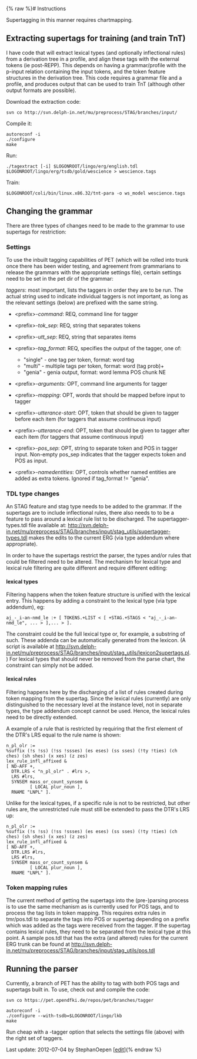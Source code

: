 {% raw %}# Instructions

Supertagging in this manner requires chartmapping.

## Extracting supertags for training (and train TnT)

I have code that will extract lexical types (and optionally inflectional
rules) from a derivation tree in a profile, and align these tags with
the external tokens (ie post-REPP). This depends on having a
grammar/profile with the p-input relation containing the input tokens,
and the token feature structures in the derivation tree. This code
requires a grammar file and a profile, and produces output that can be
used to train TnT (although other output formats are possible).

Download the extraction code:

    svn co http://svn.delph-in.net/mu/preprocess/STAG/branches/input/ 

Compile it:

    autoreconf -i 
    ./configure 
    make 

Run:

    ./tagextract [-i] $LOGONROOT/lingo/erg/english.tdl $LOGONROOT/lingo/erg/tsdb/gold/wescience > wescience.tags

Train:

    $LOGONROOT/coli/bin/linux.x86.32/tnt-para -o ws_model wescience.tags

## Changing the grammar

There are three types of changes need to be made to the grammar to use
supertags for restriction:

### Settings

To use the inbuilt tagging capabilities of PET (which will be rolled
into trunk once there has been wider testing, and agreement from
grammarians to release the grammars with the appropriate settings file),
certain settings need to be set in the pet dir of the grammar:

*taggers*: most important, lists the taggers in order they are to be
run. The actual string used to indicate individual taggers is not
important, as long as the relevant settings (below) are prefixed with
the same string.

- &lt;prefix&gt;*-command*: REQ, command line for tagger
- &lt;prefix&gt;*-tok\_sep*: REQ, string that separates tokens
- &lt;prefix&gt;*-utt\_sep*: REQ, string that separates items
- &lt;prefix&gt;*-tag\_format*: REQ, specifies the output of the
tagger, one of:
  
  - "single" - one tag per token, format: word tag
  - "multi" - multiple tags per token, format: word (tag prob)+
  - "genia" - genia output, format: word lemma POS chunk NE
- &lt;prefix&gt;*-arguments*: OPT, command line arguments for tagger
- &lt;prefix&gt;*-mapping*: OPT, words that should be mapped before
input to tagger
- &lt;prefix&gt;*-utterance-start*: OPT, token that should be given to
tagger before each item (for taggers that assume continuous input)
- &lt;prefix&gt;*-utterance-end*: OPT, token that should be given to
tagger after each item (for taggers that assume continuous input)
- &lt;prefix&gt;*-pos\_sep*: OPT, string to separate token and POS in
tagger input. Non-empty pos\_sep indicates that the tagger expects
token and POS as input.
- &lt;prefix&gt;*-namedentities*: OPT, controls whether named entities
are added as extra tokens. Ignored if tag\_format != "genia".

### TDL type changes

An STAG feature and stag type needs to be added to the grammar. If the
supertags are to include inflectional rules, there also needs to to be a
feature to pass around a lexical rule list to be discharged. The
supertagger-types.tdl file available at:
<http://svn.delph-in.net/mu/preprocess/STAG/branches/input/stag_utils/supertagger-types.tdl>
makes the edits to the current ERG (via type addendum where
appropriate).

In order to have the supertags restrict the parser, the types and/or
rules that could be filtered need to be altered. The mechanism for
lexical type and lexical rule filtering are quite different and require
different editing:

#### lexical types

Filtering happens when the token feature structure is unified with the
lexical entry. This happens by adding a constraint to the lexical type
(via type addendum), eg:

    aj_-_i-an-nmd_le :+ [ TOKENS.+LIST < [ +STAG.+STAGS < "aj_-_i-an-nmd_le", ... > ],... > ].

The constraint could be the full lexical type or, for example, a
substring of such. These addenda can be automatically generated from the
lexicon. (A script is available at
<http://svn.delph-in.net/mu/preprocess/STAG/branches/input/stag_utils/lexicon2supertags.pl>.)
For lexical types that should never be removed from the parse chart, the
constraint can simply not be added.

#### lexical rules

Filtering happens here by the discharging of a list of rules created
during token mapping from the supertag. Since the lexical rules
(currently) are only distinguished to the necessary level at the
instance level, not in separate types, the type addendum concept cannot
be used. Hence, the lexical rules need to be directly extended.

A example of a rule that is restricted by requiring that the first
element of the DTR's LRS equal to the rule name is shown:

    n_pl_olr :=
    %suffix (!s !ss) (!ss !ssses) (es eses) (ss sses) (!ty !ties) (ch ches) (sh shes) (x xes) (z zes)
    lex_rule_infl_affixed &
    [ ND-AFF +,
      DTR.LRS < "n_pl_olr" . #lrs >,
      LRS #lrs,
      SYNSEM mass_or_count_synsem &
             [ LOCAL plur_noun ],
      RNAME "LNPL" ].

Unlike for the lexical types, if a specific rule is not to be
restricted, but other rules are, the unrestricted rule must still be
extended to pass the DTR's LRS up:

    n_pl_olr :=
    %suffix (!s !ss) (!ss !ssses) (es eses) (ss sses) (!ty !ties) (ch ches) (sh shes) (x xes) (z zes)
    lex_rule_infl_affixed &
    [ ND-AFF +,
      DTR.LRS #lrs,
      LRS #lrs,
      SYNSEM mass_or_count_synsem &
             [ LOCAL plur_noun ],
      RNAME "LNPL" ].

### Token mapping rules

The current method of getting the supertags into the (pre-)parsing
process is to use the same mechanism as is currently used for POS tags,
and to process the tag lists in token mapping. This requires extra rules
in tmr/pos.tdl to separate the tags into POS or supertag depending on a
prefix which was added as the tags were received from the tagger. If the
supertag contains lexical rules, they need to be separated from the
lexical type at this point. A sample pos.tdl that has the extra (and
altered) rules for the current ERG trunk can be found at
<http://svn.delph-in.net/mu/preprocess/STAG/branches/input/stag_utils/pos.tdl>

## Running the parser

Currently, a branch of PET has the ability to tag with both POS tags and
supertags built in. To use, check out and compile the code:

    svn co https://pet.opendfki.de/repos/pet/branches/tagger
    
    autoreconf -i
    ./configure --with-tsdb=$LOGONROOT/lingo/lkb
    make

Run cheap with a -tagger option that selects the settings file (above)
with the right set of taggers.

Last update: 2012-07-04 by StephanOepen [[edit](https://github.com/delph-in/docs/wiki/WeSearch_SuperTagging_Setup/_edit)]{% endraw %}
